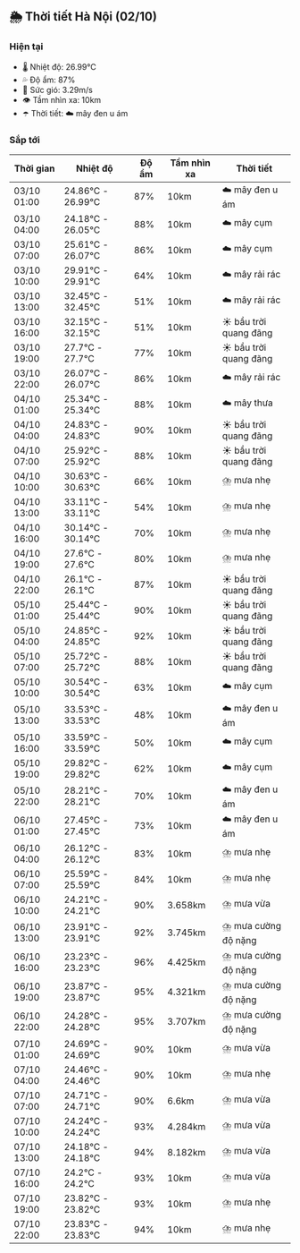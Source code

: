 ## 🌦️ Thời tiết Hà Nội (02/10)

### Hiện tại

- 🌡️ Nhiệt độ: 26.99℃
- 💦 Độ ẩm: 87%
- 💨 Sức gió: 3.29m/s
- 👁️ Tầm nhìn xa: 10km
- ☂️ Thời tiết: ☁️ mây đen u ám

### Sắp tới

| Thời gian | Nhiệt độ | Độ ẩm | Tầm nhìn xa | Thời tiết |
| --- | --- | --- | --- | --- |
| 03/10 01:00 | 24.86℃ - 26.99℃ | 87% | 10km | ☁️ mây đen u ám |
| 03/10 04:00 | 24.18℃ - 26.05℃ | 88% | 10km | ☁️ mây cụm |
| 03/10 07:00 | 25.61℃ - 26.07℃ | 86% | 10km | ☁️ mây cụm |
| 03/10 10:00 | 29.91℃ - 29.91℃ | 64% | 10km | ☁️ mây rải rác |
| 03/10 13:00 | 32.45℃ - 32.45℃ | 51% | 10km | ☁️ mây rải rác |
| 03/10 16:00 | 32.15℃ - 32.15℃ | 51% | 10km | ☀️ bầu trời quang đãng |
| 03/10 19:00 | 27.7℃ - 27.7℃ | 77% | 10km | ☀️ bầu trời quang đãng |
| 03/10 22:00 | 26.07℃ - 26.07℃ | 86% | 10km | ☁️ mây rải rác |
| 04/10 01:00 | 25.34℃ - 25.34℃ | 88% | 10km | ☁️ mây thưa |
| 04/10 04:00 | 24.83℃ - 24.83℃ | 90% | 10km | ☀️ bầu trời quang đãng |
| 04/10 07:00 | 25.92℃ - 25.92℃ | 88% | 10km | ☀️ bầu trời quang đãng |
| 04/10 10:00 | 30.63℃ - 30.63℃ | 66% | 10km | ⛈️ mưa nhẹ |
| 04/10 13:00 | 33.11℃ - 33.11℃ | 54% | 10km | ⛈️ mưa nhẹ |
| 04/10 16:00 | 30.14℃ - 30.14℃ | 70% | 10km | ⛈️ mưa nhẹ |
| 04/10 19:00 | 27.6℃ - 27.6℃ | 80% | 10km | ⛈️ mưa nhẹ |
| 04/10 22:00 | 26.1℃ - 26.1℃ | 87% | 10km | ☀️ bầu trời quang đãng |
| 05/10 01:00 | 25.44℃ - 25.44℃ | 90% | 10km | ☀️ bầu trời quang đãng |
| 05/10 04:00 | 24.85℃ - 24.85℃ | 92% | 10km | ☀️ bầu trời quang đãng |
| 05/10 07:00 | 25.72℃ - 25.72℃ | 88% | 10km | ☀️ bầu trời quang đãng |
| 05/10 10:00 | 30.54℃ - 30.54℃ | 63% | 10km | ☁️ mây cụm |
| 05/10 13:00 | 33.53℃ - 33.53℃ | 48% | 10km | ☁️ mây đen u ám |
| 05/10 16:00 | 33.59℃ - 33.59℃ | 50% | 10km | ☁️ mây cụm |
| 05/10 19:00 | 29.82℃ - 29.82℃ | 62% | 10km | ☁️ mây cụm |
| 05/10 22:00 | 28.21℃ - 28.21℃ | 70% | 10km | ☁️ mây đen u ám |
| 06/10 01:00 | 27.45℃ - 27.45℃ | 73% | 10km | ☁️ mây đen u ám |
| 06/10 04:00 | 26.12℃ - 26.12℃ | 83% | 10km | ⛈️ mưa nhẹ |
| 06/10 07:00 | 25.59℃ - 25.59℃ | 84% | 10km | ⛈️ mưa nhẹ |
| 06/10 10:00 | 24.21℃ - 24.21℃ | 90% | 3.658km | ⛈️ mưa vừa |
| 06/10 13:00 | 23.91℃ - 23.91℃ | 92% | 3.745km | ⛈️ mưa cường độ nặng |
| 06/10 16:00 | 23.23℃ - 23.23℃ | 96% | 4.425km | ⛈️ mưa cường độ nặng |
| 06/10 19:00 | 23.87℃ - 23.87℃ | 95% | 4.321km | ⛈️ mưa cường độ nặng |
| 06/10 22:00 | 24.28℃ - 24.28℃ | 95% | 3.707km | ⛈️ mưa cường độ nặng |
| 07/10 01:00 | 24.69℃ - 24.69℃ | 90% | 10km | ⛈️ mưa vừa |
| 07/10 04:00 | 24.46℃ - 24.46℃ | 90% | 10km | ⛈️ mưa nhẹ |
| 07/10 07:00 | 24.71℃ - 24.71℃ | 90% | 6.6km | ⛈️ mưa vừa |
| 07/10 10:00 | 24.24℃ - 24.24℃ | 93% | 4.284km | ⛈️ mưa vừa |
| 07/10 13:00 | 24.18℃ - 24.18℃ | 94% | 8.182km | ⛈️ mưa vừa |
| 07/10 16:00 | 24.2℃ - 24.2℃ | 93% | 10km | ⛈️ mưa vừa |
| 07/10 19:00 | 23.82℃ - 23.82℃ | 93% | 10km | ⛈️ mưa nhẹ |
| 07/10 22:00 | 23.83℃ - 23.83℃ | 94% | 10km | ⛈️ mưa nhẹ |
